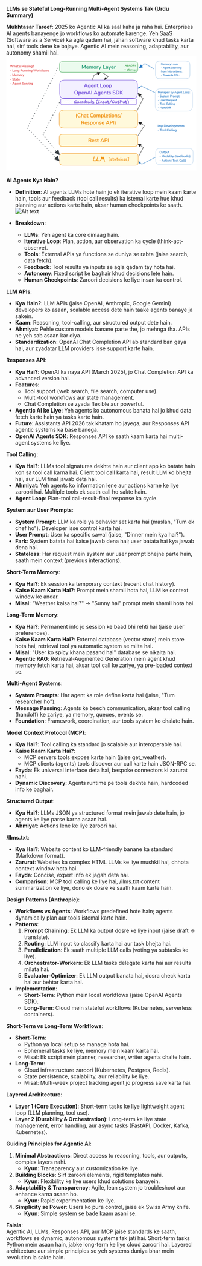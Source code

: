 **LLMs se Stateful Long-Running Multi-Agent Systems Tak (Urdu Summary)**

**Mukhtasar Tareef**:
2025 ko Agentic AI ka saal kaha ja raha hai. Enterprises AI agents banayenge jo workflows ko automate karenge. Yeh SaaS (Software as a Service) ka agla qadam hai, jahan software khud tasks karta hai, sirf tools dene ke bajaye. Agentic AI mein reasoning, adaptability, aur autonomy shamil hai.
![Alt text](agent-orchestration-layer.png)

**AI Agents Kya Hain?**  
- **Definition**: AI agents LLMs hote hain jo ek iterative loop mein kaam karte hain, tools aur feedback (tool call results) ka istemal karte hue khud planning aur actions karte hain, aksar human checkpoints ke saath.  
![Alt text](evalution.jpg)

- **Breakdown**:  
  - **LLMs**: Yeh agent ka core dimaag hain.  
  - **Iterative Loop**: Plan, action, aur observation ka cycle (think-act-observe).  
  - **Tools**: External APIs ya functions se duniya se rabta (jaise search, data fetch).  
  - **Feedback**: Tool results ya inputs se agla qadam tay hota hai.  
  - **Autonomy**: Fixed script ke baghair khud decisions lete hain.  
  - **Human Checkpoints**: Zaroori decisions ke liye insan ka control.  

**LLM APIs**:
- **Kya Hain?**: LLM APIs (jaise OpenAI, Anthropic, Google Gemini) developers ko asaan, scalable access dete hain taake agents banaye ja sakein.  
- **Kaam**: Reasoning, tool-calling, aur structured output dete hain.  
- **Ahmiyat**: Pehle custom models banane parte the, jo mehnga tha. APIs ne yeh sab asaan kar diya.  
- **Standardization**: OpenAI Chat Completion API ab standard ban gaya hai, aur zyadatar LLM providers isse support karte hain.  

**Responses API**:
- **Kya Hai?**: OpenAI ka naya API (March 2025), jo Chat Completion API ka advanced version hai.  
- **Features**:  
  - Tool support (web search, file search, computer use).  
  - Multi-tool workflows aur state management.  
  - Chat Completion se zyada flexible aur powerful.  
- **Agentic AI ke Liye**: Yeh agents ko autonomous banata hai jo khud data fetch karte hain ya tasks karte hain.  
- **Future**: Assistants API 2026 tak khatam ho jayega, aur Responses API agentic systems ka base banega.  
- **OpenAI Agents SDK**: Responses API ke saath kaam karta hai multi-agent systems ke liye.  

**Tool Calling**:
- **Kya Hai?**: LLMs tool signatures dekhte hain aur client app ko batate hain kon sa tool call karna hai. Client tool call karta hai, result LLM ko bhejta hai, aur LLM final jawab deta hai.  
- **Ahmiyat**: Yeh agents ko information lene aur actions karne ke liye zaroori hai. Multiple tools ek saath call ho sakte hain.  
- **Agent Loop**: Plan-tool call-result-final response ka cycle.  

**System aur User Prompts**:
- **System Prompt**: LLM ka role ya behavior set karta hai (maslan, "Tum ek chef ho"). Developer isse control karta hai.  
- **User Prompt**: User ka specific sawal (jaise, "Dinner mein kya hai?").  
- **Fark**: System batata hai kaise jawab dena hai; user batata hai kya jawab dena hai.  
- **Stateless**: Har request mein system aur user prompt bhejne parte hain, saath mein context (previous interactions).  

**Short-Term Memory**:
- **Kya Hai?**: Ek session ka temporary context (recent chat history).  
- **Kaise Kaam Karta Hai?**: Prompt mein shamil hota hai, LLM ke context window ke andar.  
- **Misal**: "Weather kaisa hai?" → "Sunny hai" prompt mein shamil hota hai.  

**Long-Term Memory**:
- **Kya Hai?**: Permanent info jo session ke baad bhi rehti hai (jaise user preferences).  
- **Kaise Kaam Karta Hai?**: External database (vector store) mein store hota hai, retrieval tool ya automatic system se milta hai.  
- **Misal**: "User ko spicy khana pasand hai" database se nikalta hai.  
- **Agentic RAG**: Retrieval-Augmented Generation mein agent khud memory fetch karta hai, aksar tool call ke zariye, ya pre-loaded context se.  

**Multi-Agent Systems**:
- **System Prompts**: Har agent ka role define karta hai (jaise, "Tum researcher ho").  
- **Message Passing**: Agents ke beech communication, aksar tool calling (handoff) ke zariye, ya memory, queues, events se.  
- **Foundation**: Framework, coordination, aur tools system ko chalate hain.  

**Model Context Protocol (MCP)**:
- **Kya Hai?**: Tool calling ka standard jo scalable aur interoperable hai.  
- **Kaise Kaam Karta Hai?**:  
  - MCP servers tools expose karte hain (jaise get_weather).  
  - MCP clients (agents) tools discover aur call karte hain JSON-RPC se.  
- **Fayda**: Ek universal interface deta hai, bespoke connectors ki zarurat nahi.  
- **Dynamic Discovery**: Agents runtime pe tools dekhte hain, hardcoded info ke baghair.  

**Structured Output**:
- **Kya Hai?**: LLMs JSON ya structured format mein jawab dete hain, jo agents ke liye parse karna asaan hai.  
- **Ahmiyat**: Actions lene ke liye zaroori hai.  

**/llms.txt**:
- **Kya Hai?**: Website content ko LLM-friendly banane ka standard (Markdown format).  
- **Zarurat**: Websites ka complex HTML LLMs ke liye mushkil hai, chhota context window hota hai.  
- **Fayda**: Concise, expert info ek jagah deta hai.  
- **Comparison**: MCP tool calling ke liye hai, /llms.txt content summarization ke liye, dono ek dosre ke saath kaam karte hain.  

**Design Patterns (Anthropic)**:
- **Workflows vs Agents**: Workflows predefined hote hain; agents dynamically plan aur tools istemal karte hain.  
- **Patterns**:  
  1. **Prompt Chaining**: Ek LLM ka output dosre ke liye input (jaise draft → translate).  
  2. **Routing**: LLM input ko classify karta hai aur task bhejta hai.  
  3. **Parallelization**: Ek saath multiple LLM calls (voting ya subtasks ke liye).  
  4. **Orchestrator-Workers**: Ek LLM tasks delegate karta hai aur results milata hai.  
  5. **Evaluator-Optimizer**: Ek LLM output banata hai, dosra check karta hai aur behtar karta hai.  
- **Implementation**:  
  - **Short-Term**: Python mein local workflows (jaise OpenAI Agents SDK).  
  - **Long-Term**: Cloud mein stateful workflows (Kubernetes, serverless containers).  

**Short-Term vs Long-Term Workflows**:
- **Short-Term**:  
  - Python ya local setup se manage hota hai.  
  - Ephemeral tasks ke liye, memory mein kaam karta hai.  
  - Misal: Ek script mein planner, researcher, writer agents chalte hain.  
- **Long-Term**:  
  - Cloud infrastructure zaroori (Kubernetes, Postgres, Redis).  
  - State persistence, scalability, aur reliability ke liye.  
  - Misal: Multi-week project tracking agent jo progress save karta hai.  

**Layered Architecture**:
- **Layer 1 (Core Execution)**: Short-term tasks ke liye lightweight agent loop (LLM planning, tool use).  
- **Layer 2 (Durability & Orchestration)**: Long-term ke liye state management, error handling, aur async tasks (FastAPI, Docker, Kafka, Kubernetes).  

**Guiding Principles for Agentic AI**:
1. **Minimal Abstractions**: Direct access to reasoning, tools, aur outputs, complex layers nahi.  
   - **Kyun**: Transparency aur customization ke liye.  
2. **Building Blocks**: Sirf zaroori elements, rigid templates nahi.  
   - **Kyun**: Flexibility ke liye users khud solutions banayein.  
3. **Adaptability & Transparency**: Agile, lean system jo troubleshoot aur enhance karna asaan ho.  
   - **Kyun**: Rapid experimentation ke liye.  
4. **Simplicity se Power**: Users ko pura control, jaise ek Swiss Army knife.  
   - **Kyun**: Simple system se bade kaam asani se.  

**Faisla**:  
Agentic AI, LLMs, Responses API, aur MCP jaise standards ke saath, workflows se dynamic, autonomous systems tak jati hai. Short-term tasks Python mein asaan hain, jabke long-term ke liye cloud zaroori hai. Layered architecture aur simple principles se yeh systems duniya bhar mein revolution la sakte hain.